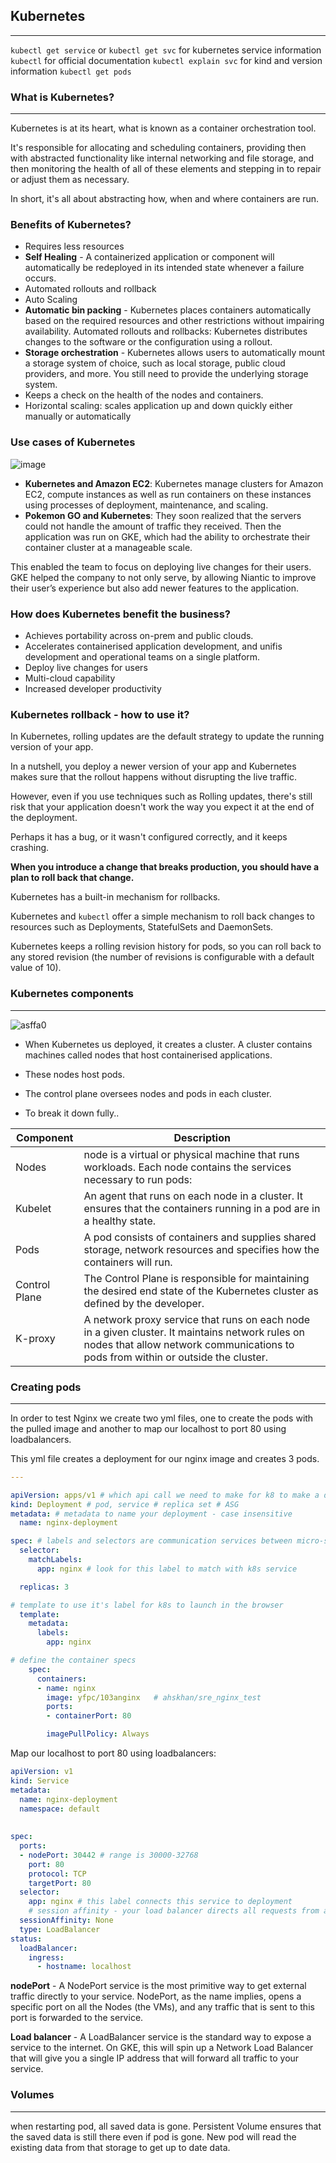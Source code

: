 ## **Kubernetes**
----------
`kubectl get service` or `kubectl get svc` for kubernetes service information
`kubectl` for official documentation
`kubectl explain svc` for kind and version information
`kubectl get pods`

### **What is Kubernetes?**
------------
Kubernetes is at its heart, what is known as a container orchestration tool.

It's responsible for allocating and scheduling containers, providing then with abstracted functionality like internal networking and file storage, and then monitoring the health of all of these elements and stepping in to repair or adjust them as necessary.

In short, it's all about abstracting how, when and where containers are run.

### **Benefits of Kubernetes?**
- Requires less resources
- **Self Healing** - A containerized application or component will automatically be redeployed in its intended state whenever a failure occurs.
- Automated rollouts and rollback
- Auto Scaling
- **Automatic bin packing** - Kubernetes places containers automatically based on the required resources and other restrictions without impairing availability. Automated rollouts and rollbacks: Kubernetes distributes changes to the software or the configuration using a rollout.
- **Storage orchestration** - Kubernetes allows users to automatically mount a storage system of choice, such as local storage, public cloud providers, and more. You still need to provide the underlying storage system.
- Keeps a check on the health of the nodes and containers.
- Horizontal scaling: scales application up and down quickly either manually or automatically

### **Use cases of Kubernetes**

![image](https://user-images.githubusercontent.com/98178943/156406416-05020796-465c-49e3-9275-c41afafb3e0e.png)

- **Kubernetes and Amazon EC2**: Kubernetes manage clusters for Amazon EC2, compute instances as well as run containers on these instances using processes of deployment, maintenance, and scaling.
- **Pokemon GO and Kubernetes**: They soon realized that the servers could not handle the amount of traffic they received. Then the application was run on GKE, which had the ability to orchestrate their container cluster at a manageable scale.

This enabled the team to focus on deploying live changes for their users. GKE helped the company to not only serve, by allowing Niantic to improve their user’s experience but also add newer features to the application.

### **How does Kubernetes benefit the business?**
- Achieves portability across on-prem and public clouds.
- Accelerates containerised application development, and unifis development and operational teams on a single platform.
- Deploy live changes for users
- Multi-cloud capability
- Increased developer productivity

### **Kubernetes rollback - how to use it?**
In Kubernetes, rolling updates are the default strategy to update the running version of your app.

In a nutshell, you deploy a newer version of your app and Kubernetes makes sure that the rollout happens without disrupting the live traffic.

However, even if you use techniques such as Rolling updates, there's still risk that your application doesn't work the way you expect it at the end of the deployment.

Perhaps it has a bug, or it wasn't configured correctly, and it keeps crashing.

**When you introduce a change that breaks production, you should have a plan to roll back that change.**

Kubernetes has a built-in mechanism for rollbacks.

Kubernetes and `kubectl` offer a simple mechanism to roll back changes to resources such as Deployments, StatefulSets and DaemonSets.

Kubernetes keeps a rolling revision history for pods, so you can roll back to any stored revision (the number of revisions is configurable with a default value of 10).

### **Kubernetes components**
---------------
![asffa0](https://d33wubrfki0l68.cloudfront.net/2475489eaf20163ec0f54ddc1d92aa8d4c87c96b/e7c81/images/docs/components-of-kubernetes.svg)

- When Kubernetes us deployed, it creates a cluster. A cluster contains machines called nodes that host containerised applications. 

- These nodes host pods. 
- The control plane oversees nodes and pods in each cluster. 
- To break it down fully..

| Component      | Description |
| ----------- | ----------- |
| Nodes       | node is a virtual or physical machine that runs workloads. Each node contains the services necessary to run pods:         |
| Kubelet   | An agent that runs on each node in a cluster. It ensures that the containers running in a pod are in a healthy state.        |
| Pods        |A pod consists of containers and supplies shared storage, network resources and specifies how the containers will run. 
| Control Plane | The Control Plane is responsible for maintaining the desired end state of the Kubernetes cluster as defined by the developer.
|K-proxy     | A network proxy service that runs on each node in a given cluster. It maintains network rules on nodes that allow network communications to pods from within or outside the cluster.

### Creating pods
------------------
In order to test Nginx we create two yml files, one to create the pods with the pulled image and another to map our localhost to port 80 using loadbalancers.

This yml file creates a deployment for our nginx image and creates 3 pods.

```yml
---

apiVersion: apps/v1 # which api call we need to make for k8 to make a deployment for us
kind: Deployment # pod, service # replica set # ASG
metadata: # metadata to name your deployment - case insensitive
  name: nginx-deployment

spec: # labels and selectors are communication services between micro-services
  selector:
    matchLabels:
      app: nginx # look for this label to match with k8s service

  replicas: 3

# template to use it's label for k8s to launch in the browser
  template:
    metadata:
      labels:
        app: nginx

# define the container specs
    spec:
      containers:
      - name: nginx
        image: yfpc/103anginx   # ahskhan/sre_nginx_test
        ports:
        - containerPort: 80

        imagePullPolicy: Always
```

Map our localhost to port 80 using loadbalancers:

```yml
apiVersion: v1
kind: Service
metadata:
  name: nginx-deployment
  namespace: default
  
  
spec:
  ports:
  - nodePort: 30442 # range is 30000-32768
    port: 80
    protocol: TCP
    targetPort: 80
  selector:
    app: nginx # this label connects this service to deployment
    # session affinity - your load balancer directs all requests from a particular end user to a specific origin server.
  sessionAffinity: None
  type: LoadBalancer
status:
  loadBalancer:
    ingress:
      - hostname: localhost  
```

**nodePort** - A NodePort service is the most primitive way to get external traffic directly to your service. NodePort, as the name implies, opens a specific port on all the Nodes (the VMs), and any traffic that is sent to this port is forwarded to the service.

**Load balancer** - A LoadBalancer service is the standard way to expose a service to the internet. On GKE, this will spin up a Network Load Balancer that will give you a single IP address that will forward all traffic to your service.

### **Volumes**
---------------
when restarting pod, all saved data is gone. Persistent Volume ensures that the saved data is still there even if pod is gone. New pod will read the existing data from that storage to get up to date data.